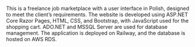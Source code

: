 This is a freelance job marketplace with a user interface in Polish, designed to meet the client’s requirements.
The website is developed using ASP.NET Core Razor Pages, HTML, CSS, and Bootstrap, 
with JavaScript used for the shopping cart. ADO.NET and MSSQL Server are used for database management.
The application is deployed on Railway, and the database is hosted on AWS RDS.
